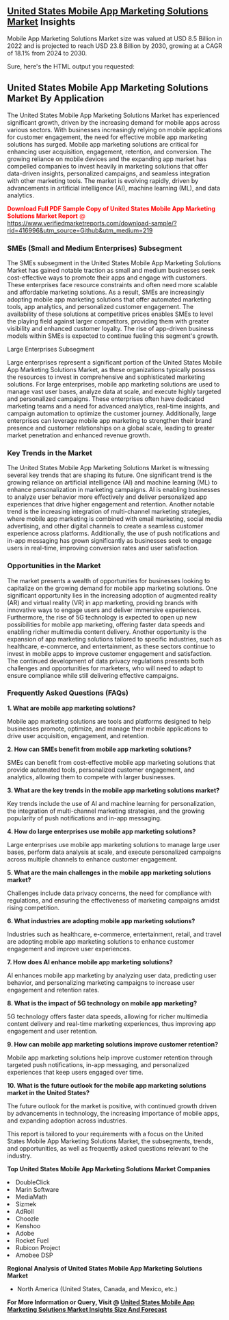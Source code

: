 <h2><a href="https://www.verifiedmarketreports.com/download-sample/?rid=416996&amp;utm_source=Github&amp;utm_medium=219" target="_blank">United States Mobile App Marketing Solutions Market</a> Insights</h2><p>Mobile App Marketing Solutions Market size was valued at USD 8.5 Billion in 2022 and is projected to reach USD 23.8 Billion by 2030, growing at a CAGR of 18.1% from 2024 to 2030.</p><p>Sure, here's the HTML output you requested:  <h2>United States Mobile App Marketing Solutions Market By Application</h2> <p>The United States Mobile App Marketing Solutions Market has experienced significant growth, driven by the increasing demand for mobile apps across various sectors. With businesses increasingly relying on mobile applications for customer engagement, the need for effective mobile app marketing solutions has surged. Mobile app marketing solutions are critical for enhancing user acquisition, engagement, retention, and conversion. The growing reliance on mobile devices and the expanding app market has compelled companies to invest heavily in marketing solutions that offer data-driven insights, personalized campaigns, and seamless integration with other marketing tools. The market is evolving rapidly, driven by advancements in artificial intelligence (AI), machine learning (ML), and data analytics.</p> <p><p><span class=""><span style="color: #ff0000;"><strong>Download Full PDF Sample Copy of United States Mobile App Marketing Solutions Market Report</strong> @ </span><a href="https://www.verifiedmarketreports.com/download-sample/?rid=416996&amp;utm_source=Github&amp;utm_medium=219" target="_blank">https://www.verifiedmarketreports.com/download-sample/?rid=416996&amp;utm_source=Github&amp;utm_medium=219</a></span></p></p> <h3>SMEs (Small and Medium Enterprises) Subsegment</h3> <p>The SMEs subsegment in the United States Mobile App Marketing Solutions Market has gained notable traction as small and medium businesses seek cost-effective ways to promote their apps and engage with customers. These enterprises face resource constraints and often need more scalable and affordable marketing solutions. As a result, SMEs are increasingly adopting mobile app marketing solutions that offer automated marketing tools, app analytics, and personalized customer engagement. The availability of these solutions at competitive prices enables SMEs to level the playing field against larger competitors, providing them with greater visibility and enhanced customer loyalty. The rise of app-driven business models within SMEs is expected to continue fueling this segment's growth.</p> <p>Large Enterprises Subsegment</p> <p>Large enterprises represent a significant portion of the United States Mobile App Marketing Solutions Market, as these organizations typically possess the resources to invest in comprehensive and sophisticated marketing solutions. For large enterprises, mobile app marketing solutions are used to manage vast user bases, analyze data at scale, and execute highly targeted and personalized campaigns. These enterprises often have dedicated marketing teams and a need for advanced analytics, real-time insights, and campaign automation to optimize the customer journey. Additionally, large enterprises can leverage mobile app marketing to strengthen their brand presence and customer relationships on a global scale, leading to greater market penetration and enhanced revenue growth.</p> <h3>Key Trends in the Market</h3> <p>The United States Mobile App Marketing Solutions Market is witnessing several key trends that are shaping its future. One significant trend is the growing reliance on artificial intelligence (AI) and machine learning (ML) to enhance personalization in marketing campaigns. AI is enabling businesses to analyze user behavior more effectively and deliver personalized app experiences that drive higher engagement and retention. Another notable trend is the increasing integration of multi-channel marketing strategies, where mobile app marketing is combined with email marketing, social media advertising, and other digital channels to create a seamless customer experience across platforms. Additionally, the use of push notifications and in-app messaging has grown significantly as businesses seek to engage users in real-time, improving conversion rates and user satisfaction.</p> <h3>Opportunities in the Market</h3> <p>The market presents a wealth of opportunities for businesses looking to capitalize on the growing demand for mobile app marketing solutions. One significant opportunity lies in the increasing adoption of augmented reality (AR) and virtual reality (VR) in app marketing, providing brands with innovative ways to engage users and deliver immersive experiences. Furthermore, the rise of 5G technology is expected to open up new possibilities for mobile app marketing, offering faster data speeds and enabling richer multimedia content delivery. Another opportunity is the expansion of app marketing solutions tailored to specific industries, such as healthcare, e-commerce, and entertainment, as these sectors continue to invest in mobile apps to improve customer engagement and satisfaction. The continued development of data privacy regulations presents both challenges and opportunities for marketers, who will need to adapt to ensure compliance while still delivering effective campaigns.</p> <h3>Frequently Asked Questions (FAQs)</h3> <p><b>1. What are mobile app marketing solutions?</b></p> <p>Mobile app marketing solutions are tools and platforms designed to help businesses promote, optimize, and manage their mobile applications to drive user acquisition, engagement, and retention.</p> <p><b>2. How can SMEs benefit from mobile app marketing solutions?</b></p> <p>SMEs can benefit from cost-effective mobile app marketing solutions that provide automated tools, personalized customer engagement, and analytics, allowing them to compete with larger businesses.</p> <p><b>3. What are the key trends in the mobile app marketing solutions market?</b></p> <p>Key trends include the use of AI and machine learning for personalization, the integration of multi-channel marketing strategies, and the growing popularity of push notifications and in-app messaging.</p> <p><b>4. How do large enterprises use mobile app marketing solutions?</b></p> <p>Large enterprises use mobile app marketing solutions to manage large user bases, perform data analysis at scale, and execute personalized campaigns across multiple channels to enhance customer engagement.</p> <p><b>5. What are the main challenges in the mobile app marketing solutions market?</b></p> <p>Challenges include data privacy concerns, the need for compliance with regulations, and ensuring the effectiveness of marketing campaigns amidst rising competition.</p> <p><b>6. What industries are adopting mobile app marketing solutions?</b></p> <p>Industries such as healthcare, e-commerce, entertainment, retail, and travel are adopting mobile app marketing solutions to enhance customer engagement and improve user experiences.</p> <p><b>7. How does AI enhance mobile app marketing solutions?</b></p> <p>AI enhances mobile app marketing by analyzing user data, predicting user behavior, and personalizing marketing campaigns to increase user engagement and retention rates.</p> <p><b>8. What is the impact of 5G technology on mobile app marketing?</b></p> <p>5G technology offers faster data speeds, allowing for richer multimedia content delivery and real-time marketing experiences, thus improving app engagement and user retention.</p> <p><b>9. How can mobile app marketing solutions improve customer retention?</b></p> <p>Mobile app marketing solutions help improve customer retention through targeted push notifications, in-app messaging, and personalized experiences that keep users engaged over time.</p> <p><b>10. What is the future outlook for the mobile app marketing solutions market in the United States?</b></p> <p>The future outlook for the market is positive, with continued growth driven by advancements in technology, the increasing importance of mobile apps, and expanding adoption across industries.</p>  This report is tailored to your requirements with a focus on the United States Mobile App Marketing Solutions Market, the subsegments, trends, and opportunities, as well as frequently asked questions relevant to the industry.</p><p><strong>Top United States Mobile App Marketing Solutions Market Companies</strong></p><div data-test-id=""><p><li>DoubleClick</li><li> Marin Software</li><li> MediaMath</li><li> Sizmek</li><li> AdRoll</li><li> Choozle</li><li> Kenshoo</li><li> Adobe</li><li> Rocket Fuel</li><li> Rubicon Project</li><li> Amobee DSP</li></p><div><strong>Regional Analysis of&nbsp;United States Mobile App Marketing Solutions Market</strong></div><ul><li dir="ltr"><p dir="ltr">North America&nbsp;(United States, Canada, and Mexico, etc.)</p></li></ul><p><strong>For More Information or Query, Visit @&nbsp;</strong><strong><a href="https://www.verifiedmarketreports.com/product/mobile-app-marketing-solutions-market/?utm_source=Github&amp;utm_medium=219" target="_blank">United States Mobile App Marketing Solutions Market Insights Size And Forecast</a></strong></p></div>
